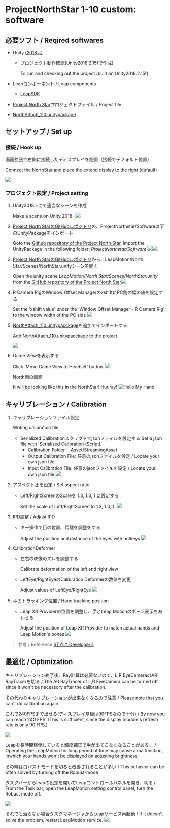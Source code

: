 # ProjectNorthStar 1-10 custom: software


## 必要ソフト / Reqired softwares
- Unity [(2018.~)](https://unity3d.com/jp/get-unity/download/archive)
  - プロジェクト動作確認(Unity2018.2.15fで作成)
    
    To run and checking out the project (built on Unity2018.2.15f)
    
- Leapコンポーネント / Leap components
  - [LeapSDK](https://www.leapmotion.com/ja/)
- [Project North Star](https://github.com/leapmotion/ProjectNorthStar/tree/master/Software)プロジェクトファイル / Project file
- [NorthAttach_110.unitypackage](https://github.com/1−10/ProjectNorthStar_1-10_custom/tree/master/Software)

## セットアップ / Set up
### 接続 / Hook up
 画面拡張で右側に接続したディスプレイを配置（接続でデフォルト位置）
 
 Connect the NorthStar and place the extend display to the right (default) 

![](/Software/imgs/display_setting.png)

### プロジェクト設定 / Project setting
1. Unity2018.~にて適当なシーンを作成

   Make a scene on Unity 2018- ![](/Software/imgs/create_project.png)

2. [Project North StarのGitHubレポジトリ](https://github.com/leapmotion/ProjectNorthStar/tree/master/Software)の、ProjectNorthstar/Software以下のUnityPackageをインポート
   
   Goto the [Github repository of the Project North Star](https://github.com/leapmotion/ProjectNorthStar/tree/master/Software), import the UnityPackage in the following folder: *ProjectNorthstar/Software* ![](/Software/imgs/import_package01.png)![](/Software/imgs/import_package02.png)
3. [Project North StarのGitHubレポジトリ](https://github.com/leapmotion/ProjectNorthStar/tree/master/Software)から、LeapMotion/North Star/Scenes/NorthStar.unityシーンを開く
   
   Open the unity scene *LeapMotion/North Star/Scenes/NorthStar.unity* from the [GitHub repository of the Project North Star](https://github.com/leapmotion/ProjectNorthStar/tree/master/Software)![](/Software/imgs/scense_NorthStar.png)

4. R Camera RigのWindow Offset ManagerのxshiftにPC側の幅の値を設定する
   
   Set the 'xshift value' under the 'Window Offset Manager - R Camera Rig' to the window width of the PC side ![](/Software/imgs/R_Camera_Rig_Window_Offset_Manager.png)

5. [NorthAttach_110.unitypacckage](https://github.com/1−10/ProjectNorthStar_1-10_custom/tree/master/Software)を追加でインポートする
   
   Add [NorthAttach_110.unitypacckage](https://github.com/1−10/ProjectNorthStar_1-10_custom/tree/master/Software) to the project
   
   ![](/Software/imgs/import_Attach_110.png)[](/Software/imgs/import_Attach_110.png)

6. Game Viewを表示する
   
   Click 'Move Game View to Headset' button. 
   ![](/Software/imgs/Game_View.png)

   North側の画面
   
   It will be looking like this in the NorthStar! Huuray!
   ![Hello My Hand](/Software/imgs/Hello_My_Hand.png)




## キャリブレーション / Calibration
1. キャリブレーションファイル設定
    
    Writing calibration file
    - Serialized Calibrationスクリプトでjsonファイルを設定する
       Set a json file with 'Serialized Calibration (Script)'
        - Calibration Folder： Asset/StreamingAsset
        - Output Calibration File: 任意のjsonファイルを設定 / Locate your own json file
        - Input Calibration File: 任意のjsonファイルを設定 / Locate your own json file
![](/Software/imgs/json_settings.png)

2. アスペクト比を設定 / Set aspect ratio
    - Left/RightScreenのScaleを 1.3, 1.3, 1 に設定する
    
      Set the scale of Left/RightScreen to 1.3, 1.3, 1. ![](/Software/imgs/Left-RightScreen_Scale.png)

3. IPD調整 / Adjust IPD
    - キー操作で目の位置、距離を調整をする
      
      Adjust the position and distance of the eyes with hotkeys ![](/Software/imgs/IPD.png)

4. CalibrationDeformer
    - 左右の映像のズレを調整する
       
      Calibrate deformation of the left and right view
    
    - LeftEye/RightEyeのCalibration Deformerの数値を変更
      
      Adjust values of LeftEye/RightEye ![](/Software/imgs/LeftEye-RightEye_Calibration_Deformer.png)

5. 手のトラッキング位置 / Hand tracking position
    - Leap XR Providerの位置を調整し、手とLeap Motionのボーン表示をあわせる
    
      Adjust the position of Leap XR Provider to match actual hands and Leap Motion's bones
![](/Software/imgs/adjust_tracking.png)

>参考 / Reference [STYLY Developer’s](http://psychic-vr-lab.com/blog/unity/project-north-star-%E3%82%AD%E3%83%A3%E3%83%AA%E3%83%96%E3%83%AC%E3%83%BC%E3%82%B7%E3%83%A7%E3%83%B3%E6%96%B9%E6%B3%95/)



## 最適化 / Optimization
キャリブレーション終了後、Ray計算は必要ないので、L,R EyeCameraのAR RayTracerを切る / The AR RayTracer of L,R EyeCamera can be turned off since it won't be necessory after the calibration.

その代わりキャリブレーションが出来なくなるので注意 / Please note that you can't do calibration again

これで240FPSまで出せる(ディスプレイ基板は90FPSなので十分) / By now you can reach 240 FPS. (This is sufficient, since the display module's refresh rate is only 90 FPS.)

![](/Software/imgs/AR_RayTracer.png)

Leapを長時間稼働していると輝度補正で手が出てこなくなることがある。 / Operating the LeapMotion for long period of time may cause a malfunction, inwhich your hands won't be displayed on adjusting brightness.

その時はロバストモードを切ると改善されることが多い / This behavior can be often solved by turning off the Robust-mode

タスクバーからleapの設定を開いてLeapコントロールパネルを開き、切る / From the Task bar, open the LeapMotion setting control panel, turn the Robust mode off. 

![](/Software/imgs/robust.png)

それでも治らない場合タスクマネージャからLeapサービス再起動 / If it doesn't solve the problem, restart LeapMotion service. 
![](/Software/imgs/task_manager.png)
